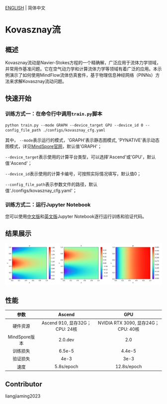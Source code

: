 [ENGLISH](README.md) | 简体中文

# Kovasznay流

## 概述

Kovasznay流动是Navier-Stokes方程的一个精确解，广泛应用于流体力学领域，并常用作基准问题。它在空气动力学和计算流体力学等领域有着广泛的应用。本示例演示了如何使用MindFlow流体仿真套件，基于物理信息神经网络（PINNs）方法来求解Kovasznay流动问题。

## 快速开始

### 训练方式一：在命令行中调用`train.py`脚本

```shell
python train.py --mode GRAPH --device_target GPU --device_id 0 --config_file_path ./configs/kovasznay_cfg.yaml
```

其中，
`--mode`表示运行的模式，'GRAPH'表示静态图模式, 'PYNATIVE'表示动态图模式，详见[MindSpore官网](https://www.mindspore.cn/docs/zh-CN/r2.0.0-alpha/design/dynamic_graph_and_static_graph.html?highlight=pynative)，默认值'GRAPH'；

`--device_target`表示使用的计算平台类型，可以选择'Ascend'或'GPU'，默认值'Ascend'；

`--device_id`表示使用的计算卡编号，可按照实际情况填写，默认值0；

`--config_file_path`表示参数文件的路径，默认值'./configs/kovasznay_cfg.yaml'；

### 训练方式二：运行Jupyter Notebook

您可以使用[中文版](./kovasznay_CN.ipynb)和[英文版](./kovasznay.ipynb)Jupyter Notebook逐行运行训练和验证代码。

## 结果展示

![Kovasznay PINNs](images/result.png)

## 性能

|     参数      |             Ascend             |                 GPU                 |
| :-----------: | :----------------------------: | :---------------------------------: |
|   硬件资源    | Ascend 910, 显存32G；CPU: 24核 | NVIDIA RTX 3090, 显存24G；CPU: 40核 |
| MindSpore版本 |            2.0.dev             |                 2.0                 |
|   训练损失    |             6.5e-5             |               4.4e-5                |
|   验证损失    |              4e-3              |                3e-3                 |
|     速度      |           5.8s/epoch           |             12.8s/epoch             |

## Contributor

liangjiaming2023
